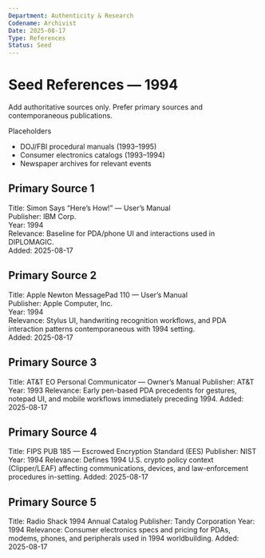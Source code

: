 ```yaml
---
Department: Authenticity & Research
Codename: Archivist
Date: 2025-08-17
Type: References
Status: Seed
---
```


# Seed References — 1994
Add authoritative sources only. Prefer primary sources and contemporaneous publications.

Placeholders
- DOJ/FBI procedural manuals (1993–1995)
- Consumer electronics catalogs (1993–1994)
- Newspaper archives for relevant events

## Primary Source 1
Title: Simon Says “Here’s How!” — User’s Manual  
Publisher: IBM Corp.  
Year: 1994  
Relevance: Baseline for PDA/phone UI and interactions used in DIPLOMAGIC.  
Added: 2025-08-17

## Primary Source 2
Title: Apple Newton MessagePad 110 — User’s Manual  
Publisher: Apple Computer, Inc.  
Year: 1994  
Relevance: Stylus UI, handwriting recognition workflows, and PDA interaction patterns contemporaneous with 1994 setting.  
Added: 2025-08-17


## Primary Source 3
Title: AT&T EO Personal Communicator — Owner’s Manual
Publisher: AT&T
Year: 1993
Relevance: Early pen-based PDA precedents for gestures, notepad UI, and mobile workflows immediately preceding 1994.
Added: 2025-08-17


## Primary Source 4
Title: FIPS PUB 185 — Escrowed Encryption Standard (EES)
Publisher: NIST
Year: 1994
Relevance: Defines 1994 U.S. crypto policy context (Clipper/LEAF) affecting communications, devices, and law-enforcement procedures in-setting.
Added: 2025-08-17


## Primary Source 5
Title: Radio Shack 1994 Annual Catalog
Publisher: Tandy Corporation
Year: 1994
Relevance: Consumer electronics specs and pricing for PDAs, modems, phones, and peripherals used in 1994 worldbuilding.
Added: 2025-08-17
